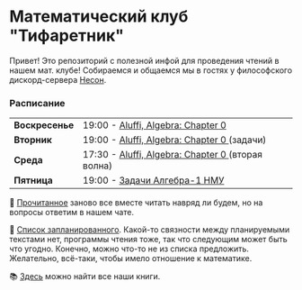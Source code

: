 # Математический клуб "Тифаретник"
Привет! Это репозиторий с полезной инфой для проведения чтений в нашем мат. клубе! Собираемся и общаемся мы в гостях у философского дискорд-сервера [Несон](https://discord.gg/GNb2u4m). 


### Расписание

<table> 
  <tr>
    <td><b>Воскресенье</td>
    <td>19:00 - <a href="https://drive.google.com/file/d/1cYc7wBnf4jsM3cgGWDaGlLUA19YNKR_N/view"> Aluffi, Algebra: Chapter 0 </a> </td>
  </tr>
  <tr>
    <td><b>Вторник</td>
    <td>19:00 - <a href="https://drive.google.com/file/d/1cYc7wBnf4jsM3cgGWDaGlLUA19YNKR_N/view"> Aluffi, Algebra: Chapter 0 </a> (задачи) </td>
  </tr>
  <tr>
    <td><b>Среда</td>
    <td>17:30 - <a href="https://drive.google.com/file/d/1cYc7wBnf4jsM3cgGWDaGlLUA19YNKR_N/view"> Aluffi, Algebra: Chapter 0 </a> (вторая волна) </td>
  </tr>
  <tr>
    <td><b>Пятница</td>
    <td>19:00 - <a href="https://old.mccme.ru/ium//f23/f23-Algebra1.html"> Задачи Алгебра-1 НМУ </a></td>
  </tr>
</table>

:page_facing_up: [Прочитанное](https://github.com/cowboyslick/math_club/blob/main/%D0%BF%D1%80%D0%BE%D1%87%D0%B8%D1%82%D0%B0%D0%BB%D0%B8.md) заново все вместе читать навряд ли будем, но на вопросы ответим в нашем чате.

:page_facing_up: [Cписок запланированного](https://github.com/cowboyslick/math_club/blob/main/%D0%BF%D0%BB%D0%B0%D0%BD%D0%B8%D1%80%D1%83%D0%B5%D0%BC%20%D1%87%D0%B8%D1%82%D0%B0%D1%82%D1%8C.md). Какой-то связности между планируемыми текстами нет, программы чтения тоже, так что следующим может быть что угодно. Конечно, можно что-то не из списка предложить. Желательно, всё-таки, чтобы имело отношение к математике. 

:books: [Здесь](https://drive.google.com/drive/folders/1PNMiyOlzuug-AFRJFxAFHlyZBTv1kurY) можно найти все наши книги.
